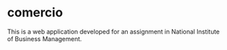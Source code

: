 comercio
========

This is a web application developed for an assignment in National Institute of Business Management.
